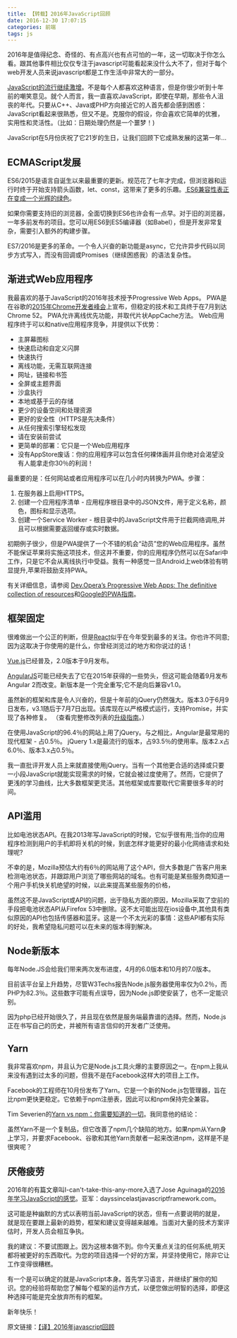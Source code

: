 ```yaml
---
title: 【转载】2016年JavaScript回顾
date: 2016-12-30 17:07:15
categories: 前端
tags: js
---
```


2016年是值得纪念、奇怪的、有点高兴也有点可怕的一年，这一切取决于你怎么看。跟其他事件相比仅仅专注于javascript可能看起来没什么大不了，但对于每个web开发人员来说javascript都是工作生活中非常大的一部分。

[JavaScript的流行继续激增](http://www.modulecounts.com/)。不是每个人都喜欢这种语言，但是你很少听到十年前的嘲笑意见。就个人而言，我一直喜欢JavaScript，即使在早期，那些令人沮丧的年代。只要从C++、Java或PHP方向接近它的人首先都会感到困惑：JavaScript看起来很熟悉，但又不是。克服你的假设，你会喜欢它简单的优雅，实用性和灵活性。（比如：日期处理仍然是一个噩梦！)

JavaScript在5月份庆祝了它21岁的生日，让我们回顾下它成熟发展的这第一年...

## ECMAScript发展

ES6/2015是语言自诞生以来最重要的更新。规范花了七年才完成，但浏览器和运行时终于开始支持箭头函数，let、const，这带来了更多的乐趣。[ ES6兼容性表正在变成一个光辉的绿色](http://kangax.github.io/compat-table/es6/)。

如果你需要支持旧的浏览器，全面切换到ES6也许会有一点早。对于旧的浏览器，一年多前发布的项目。您可以用ES6到ES5编译器（如Babel），但是开发非常复杂，需要引入额外的构建步骤。

ES7/2016是更多的革命。一个令人兴奋的新功能是async，它允许异步代码以同步方式写入，而没有回调或Promises（继续困惑我）的语法复杂性。

## 渐进式Web应用程序

我最喜欢的基于JavaScript的2016年技术授予Progressive Web Apps。 PWA是在谷歌的[2015年Chrome开发者峰会](https://developers.google.com/web/shows/cds/2015/progressive-web-apps-chrome-dev-summit-2015)上宣布，但稳定的技术和工具终于在7月到达Chrome 52。 PWA允许离线优先功能，并取代片状AppCache方法。 Web应用程序终于可以和native应用程序竞争，并提供以下优势：

* 主屏幕图标
* 快速启动和自定义闪屏
* 快速执行
* 离线功能，无需互联网连接
* 网址，链接和书签
* 全屏或主题界面
* 沙盒执行
* 本地或基于云的存储
* 更少的设备空间和处理资源
* 更好的安全性（HTTPS是先决条件）
* 从任何搜索引擎轻松发现
* 请在安装前尝试
* 更简单的部署：它只是一个Web应用程序
* 没有AppStore废话：你的应用程序可以包含任何裸体画并且你绝对会渴望没有人能拿走你30％的利润！

最重要的是：任何网站或者应用程序可以在几小时内转换为PWA。步骤：

1. 在服务器上启用HTTPS。
2. 创建一个应用程序清单 - 应用程序根目录中的JSON文件，用于定义名称，颜色，图标和显示选项。
3. 创建一个Service Worker - 根目录中的JavaScript文件用于拦截网络调用,并且可以根据需要返回缓存或实时数据。

初期例子很少，但是PWA提供了一个不错的机会“动员”您的Web应用程序。虽然不能保证苹果将实施这项技术，但这并不重要，你的应用程序仍然可以在Safari中工作，只是它不会从离线执行中受益。我有一种感觉一旦Android上web体验有明显提升,苹果将鼓励支持PWA。

有关详细信息，请参阅 [Dev.Opera’s Progressive Web Apps: The definitive collection of resources](https://dev.opera.com/articles/pwa-resources/)和[Google的PWA指南](https://developers.google.com/web/progressive-web-apps/)。

## 框架固定

很难做出一个公正的判断，但是[React](https://facebook.github.io/react/)似乎在今年受到最多的关注。你也许不同意;因为这取决于你使用的是什么，你曾经浏览过的地方和你说过的话！

[Vue.js](https://vuejs.org/)已经普及，2.0版本于9月发布。

[AngularJS](https://angularjs.org/)可能已经失去了它在2015年获得的一些势头，但这可能会随着9月发布Angular 2而改变。新版本是一个完全重写;它不是向后兼容v1.0。

虽然新的框架和库是令人兴奋的，但是十年前的jQuery仍然强大。版本3.0于6月9日发布，v3.1随后于7月7日出现。该库现在以严格模式运行，支持Promise，并实现了各种修复。 （查看完整修改列表的[升级指南](http://jquery.com/upgrade-guide/3.0/)。）

在使用JavaScript的96.4％的网站上用了jQuery。与之相比，Angular是最常用的现代框架 - 占0.5％。 jQuery 1.x是最流行的版本，占93.5％的使用率。版本2.x占6.0％、版本3.x占0.5％。

我一直批评开发人员上来就直接使用jQuery。当有一个其他更合适的选择或只要一小段JavaScript就能实现需求的时候，它就会被过度使用了。然而，它提供了更浅的学习曲线，比大多数框架更灵活。其他框架或库要取代它需要很多年的时间。

## API滥用

比如电池状态API。在我2013年写JavaScript的时候，它似乎很有用;当你的应用程序检测到用户的手机即将关机的时候，到底怎样才能更好的最小化网络请求和处理呢?

不幸的是，Mozilla预估大约有6％的网站用了这个API​​，但大多数是广告客户用来检测电池状态，并跟踪用户浏览了哪些网站的域名。也有可能是某些服务商知道一个用户手机快关机绝望的时候，以此来提高某些服务的价格，

虽然这不是JavaScript或API的问题，出于隐私方面的原因，Mozilla采取了空前的手段把电池状态API从Firefox 53中删除。这不太可能出现在ios设备中,其他具有类似原因的API也包括传感器和蓝牙。这是一个不太光彩的事情：这些API都有实际的好处，我希望隐私问题可以在未来的版本得到解决。

## Node新版本

每年Node.JS会给我们带来两次发布进度，4月的6.0版本和10月的7.0版本。

目前该平台呈上升趋势，尽管W3Techs报告Node.js服务器使用率仅为0.2％，而PHP为82.3％。这些数字可能有点误导，因为Node.js即使安装了，也不一定能识别。

因为php已经开始很久了，并且现在依然是服务端最靠谱的选择。然而，Node.js正在书写自己的历史，并被所有语言信仰的开发者广泛使用。

## Yarn

我非常喜欢npm，并且认为它是Node.js工具火爆的主要原因之一。在npm上我从来没有遇到过太多的问题，但我不是在Facebook这样大的项目上工作。

Facebook的工程师在10月份发布了Yarn。它是一个新的Node.js包管理器，旨在比npm更快更稳定。它依赖于npm注册表，因此可以和npm保持完全兼容。

Tim Severien的[Yarn vs npm：你需要知道的一切](https://www.sitepoint.com/yarn-vs-npm/)。我同意他的结论：

虽然Yarn不是一个复制品，但它改善了npm几个缺陷的地方。如果npm从Yarn身上学习，并要求Facebook、谷歌和其他Yarn贡献者一起来改进npm，这样是不是很爽呢？

## 厌倦疲劳

2016年的有篇文章叫I-can't-take-this-any-more入选了Jose Aguinaga的[2016年学习JavaScript的感觉](https://hackernoon.com/how-it-feels-to-learn-javascript-in-2016-d3a717dd577f#.e4rkosi1w)。亚军：dayssincelastjavascriptframework.com。

这可能是种幽默的方式以表明当前JavaScript的状态，但有一点要说明的就是，就是现在要跟上最新的趋势，框架和建议变得越来越难。当面对大量的技术方案评估时，开发人员会相互争执。

我的建议：不要试图跟上。因为这根本做不到。你今天重点关注的任何系统,明天都将被更好的东西取代。为您的项目选择一个好的方案，并坚持使用它，除非它让工作变得很糟糕。

有一个是可以确定的就是JavaScript本身。首先学习语言，并继续扩展你的知识。您的经验将帮助您了解每个框架的运作方式，以便您做出明智的选择，即便这种选择可能是完全放弃所有的框架。

新年快乐！

原文链接：[【译】2016年javascript回顾](http://cnedwan.com/2016/12/21/%E8%AF%91-2016%E5%B9%B4Javascript%E5%9B%9E%E9%A1%BE.html)
